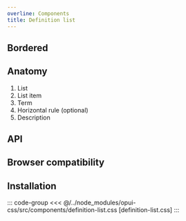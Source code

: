 ```yaml
---
overline: Components
title: Definition list
---
```


<script setup>
import Example from "../../.vitepress/theme/app/components/Example.vue"
import Baseline from "../../.vitepress/theme/app/components/Baseline.vue"
</script>

<Example>
<template #example>
<ul class="definition-list">
  <li>
    <span class="term">Price</span>
    <span class="description">6 950 000</span>
  </li>
  <li>
    <span class="term">Size</span>
    <span class="description">64 m²</span>
  </li>
  <li>
    <span class="term">Rooms</span>
    <span class="description">3</span>
  </li>
</ul>
</template>
<template #code>

```html
<ul class="definition-list">
  <li>
    <span class="term">Price</span>
    <span class="description">6 950 000</span>
  </li>
</ul>
```

</template>
</Example>

## Bordered

<Example column gapL>
<template #example>
<ul class="definition-list">
  <li>
    <span class="term">Price</span>
    <hr>
    <span class="description">6 950 000</span>
  </li>
  <li>
    <span class="term">Size</span>
    <hr>
    <span class="description">64 m²</span>
  </li>
  <li>
    <span class="term">Rooms</span>
    <hr>
    <span class="description">3</span>
  </li>
</ul>

<ul class="definition-list dotted">
  <li>
    <span class="term">Price</span>
    <hr>
    <span class="description">6 950 000</span>
  </li>
  <li>
    <span class="term">Size</span>
    <hr>
    <span class="description">64 m²</span>
  </li>
  <li>
    <span class="term">Rooms</span>
    <hr>
    <span class="description">3</span>
  </li>
</ul>
</template>
<template #code>

```html{4,9}
<ul class="definition-list">
  <li>
    <span class="term">Price</span>
    <hr />
    <span class="description">6 950 000</span>
  </li>
</ul>

<ul class="definition-list dotted">
  <li>
    <span class="term">Price</span>
    <hr />
    <span class="description">6 950 000</span>
  </li>
</ul>
```

</template>
</Example>

<style scoped>
  	.anatomy {
    outline: var(--_anatomy-border-gray);
    outline-offset: 6px;
		li * {
			outline: var(--_anatomy-border-red);
			outline-offset: -2px;
		}
	}
</style>

## Anatomy

1. List
2. List item
3. Term
4. Horizontal rule (optional)
5. Description

<Example>
<template #example>
<ul class="definition-list dotted anatomy">
  <li>
    <span class="term">Price</span>
    <hr>
    <span class="description">6 950 000</span>
  </li>
</ul>
</template>
</Example>

## API

<!--@include: ./definition-list-api.md -->

## Browser compatibility

<Baseline :ids="['container-queries']" />

## Installation

::: code-group
<<< @/../node_modules/opui-css/src/components/definition-list.css [definition-list.css]
:::

